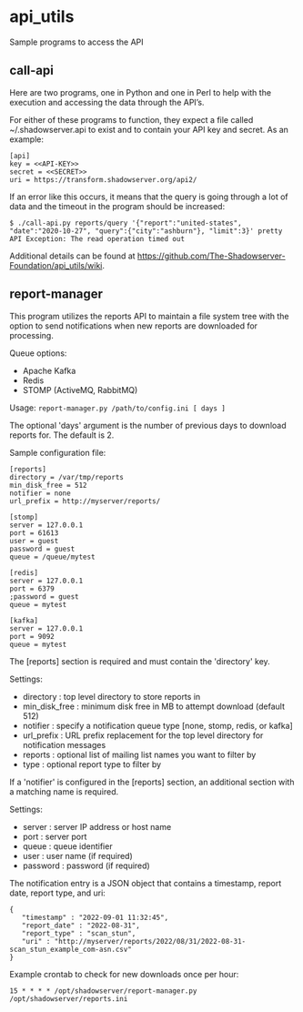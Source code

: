 # api_utils
Sample programs to access the API

## call-api

Here are two programs, one in Python and one in Perl to help with the execution and accessing the data through the API’s.

For either of these programs to function, they expect a file called ~/.shadowserver.api to exist and to contain your API key and secret. As an example:

```
[api]
key = <<API-KEY>>
secret = <<SECRET>>
uri = https://transform.shadowserver.org/api2/
```

If an error like this occurs, it means that the query is going through a lot of data and the timeout in the program should be increased:

```
$ ./call-api.py reports/query '{"report":"united-states", "date":"2020-10-27", "query":{"city":"ashburn"}, "limit":3}' pretty
API Exception: The read operation timed out
```

Additional details can be found at https://github.com/The-Shadowserver-Foundation/api_utils/wiki.

## report-manager

This program utilizes the reports API to maintain a file system tree with the option to send notifications when new reports are downloaded for processing.

Queue options:

 - Apache Kafka
 - Redis
 - STOMP (ActiveMQ, RabbitMQ)

Usage: `report-manager.py /path/to/config.ini [ days ]`

The optional 'days' argument is the number of previous days to download reports for.  The default is 2.

Sample configuration file:

~~~
[reports]
directory = /var/tmp/reports
min_disk_free = 512
notifier = none
url_prefix = http://myserver/reports/

[stomp]
server = 127.0.0.1
port = 61613
user = guest
password = guest
queue = /queue/mytest

[redis]
server = 127.0.0.1
port = 6379
;password = guest
queue = mytest

[kafka]
server = 127.0.0.1
port = 9092
queue = mytest
~~~

The [reports] section is required and must contain the 'directory' key.

Settings:

 - directory     : top level directory to store reports in
 - min_disk_free : minimum disk free in MB to attempt download (default 512)
 - notifier      : specify a notification queue type [none, stomp, redis, or kafka]
 - url_prefix    : URL prefix replacement for the top level directory for notification messages
 - reports       : optional list of mailing list names you want to filter by
 - type          : optional report type to filter by

If a 'notifier' is configured in the [reports] section, an additional section with a matching
name is required.

Settings:

 - server       : server IP address or host name
 - port         : server port
 - queue        : queue identifier
 - user         : user name (if required)
 - password     : password (if required)


The notification entry is a JSON object that contains a timestamp, report date, report type, and uri:

```
{
   "timestamp" : "2022-09-01 11:32:45",
   "report_date" : "2022-08-31",
   "report_type" : "scan_stun",
   "uri" : "http://myserver/reports/2022/08/31/2022-08-31-scan_stun_example_com-asn.csv"
}
```

Example crontab to check for new downloads once per hour:

    15 * * * * /opt/shadowserver/report-manager.py /opt/shadowserver/reports.ini

